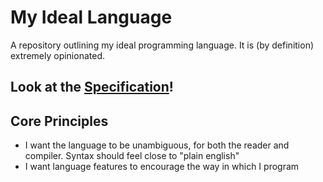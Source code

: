 # My Ideal Language

A repository outlining my ideal programming language. It is (by definition)
extremely opinionated.

## Look at the [Specification](spec/)!

## Core Principles

- I want the language to be unambiguous, for both the reader and compiler.
  Syntax should feel close to "plain english"
- I want language features to encourage the way in which I program

